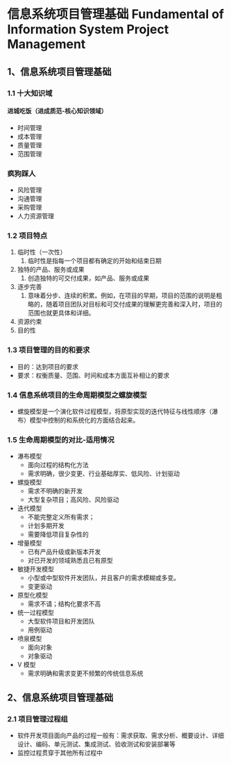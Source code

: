 # 信息系统项目管理基础 Fundamental of Information System Project Management

## 1、信息系统项目管理基础

### 1.1 十大知识域

#### 进城吃饭（进成质范-核心知识领域）

- 时间管理
- 成本管理
- 质量管理
- 范围管理

### 疯狗踩人

- 风险管理
- 沟通管理
- 采购管理
- 人力资源管理

### 1.2 项目特点

1. 临时性（一次性）
   1. 临时性是指每一个项目都有确定的开始和结束日期
2. 独特的产品、服务或成果
   1. 创造独特的可交付成果，如产品、服务或成果
3. 逐步完善
   1. 意味着分步、连续的积累。例如，在项目的早期，项目的范围的说明是粗略的，随着项目团队对目标和可交付成果的理解更完善和深入时，项目的范围也就更具体和详细。
4. 资源约束
5. 目的性

### 1.3 项目管理的目的和要求

- 目的：达到项目的要求
- 要求：权衡质量、范围、时间和成本方面互补相让的要求

### 1.4 信息系统项目的生命周期模型之螺旋模型

- 螺旋模型是一个演化软件过程模型，将原型实现的迭代特征与线性顺序（瀑布）模型中控制的和系统化的方面结合起来。

### 1.5 生命周期模型的对比-适用情况

- 瀑布模型
  - 面向过程的结构化方法
  - 需求明确，很少变更、行业基础厚实、低风险、计划驱动
- 螺旋模型
  - 需求不明确的新开发
  - 大型复杂项目；高风险、风险驱动
- 迭代模型
  - 不能完整定义所有需求；
  - 计划多期开发
  - 需要降低项目复杂性的
- 增量模型
  - 已有产品升级或新版本开发
  - 对已开发的领域熟悉且已有原型
- 敏捷开发模型
  - 小型或中型软件开发团队，并且客户的需求模糊或多变。
  - 变更驱动
- 原型化模型
  - 需求不请；结构化要求不高
- 统一过程模型
  - 大型软件项目和开发团队
  - 用例驱动
- 喷泉模型
  - 面向对象
  - 对象驱动
- V 模型
  - 需求明确和需求变更不频繁的传统信息系统

## 2、信息系统项目管理基础

### 2.1 项目管理过程组

- 软件开发项目面向产品的过程一般有：需求获取、需求分析、概要设计、详细设计、编码、单元测试、集成测试、验收测试和安装部署等
- 监控过程贯穿于其他所有过程中
